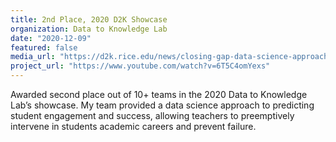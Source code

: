 ```yaml
---
title: 2nd Place, 2020 D2K Showcase
organization: Data to Knowledge Lab
date: "2020-12-09"
featured: false
media_url: "https://d2k.rice.edu/news/closing-gap-data-science-approach-reducing-academic-achievement-gaps"
project_url: "https://www.youtube.com/watch?v=6T5C4omYexs"
---
```


Awarded second place out of 10+ teams in the 2020 Data to Knowledge Lab’s showcase. My team provided a data science approach to predicting student engagement and success, allowing teachers to preemptively intervene in students academic careers and prevent failure.
